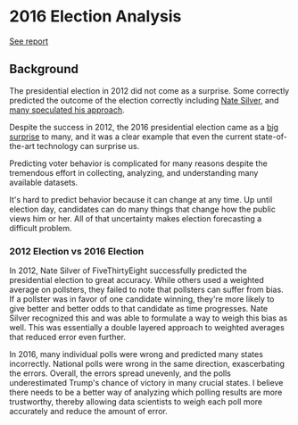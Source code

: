 # 2016 Election Analysis

[See report](/2016-election-handout.html)

## Background

The presidential election in 2012 did not come as a surprise. Some correctly predicted the outcome of the election correctly including [Nate Silver](https://en.wikipedia.org/wiki/Nate_Silver), and [many speculated his approach](https://www.theguardian.com/science/grrlscientist/2012/nov/08/nate-sliver-predict-us-election).

Despite the success in 2012, the 2016 presidential election came as a [big surprise](https://fivethirtyeight.com/features/the-polls-missed-trump-we-asked-pollsters-why/) to many, and it was a clear example that even the current state-of-the-art technology can surprise us.

Predicting voter behavior is complicated for many reasons despite the tremendous effort in collecting, analyzing, and understanding many available datasets. 

It's hard to predict behavior because it can change at any time. Up until election day, candidates can do many things that change how the public views him or her. All of that uncertainty makes election forecasting a difficult problem.

### 2012 Election vs 2016 Election

In 2012, Nate Silver of FiveThirtyEight successfully predicted the presidential election to great accuracy. While others used a weighted average on pollsters, they failed to note that pollsters can suffer from bias. If a pollster was in favor of one candidate winning, they're more likely to give better and better odds to that candidate as time progresses. Nate Silver recognized this and was able to formulate a way to weigh this bias as well. This was essentially a double layered approach to weighted averages that reduced error even further.

In 2016, many individual polls were wrong and predicted many states incorrectly. National polls were wrong in the same direction, exascerbating the errors. Overall, the errors spread unevenly, and the polls underestimated Trump's chance of victory in many crucial states. I believe there needs to be a better way of analyzing which polling results are more trustworthy, thereby allowing data scientists to weigh each poll more accurately and reduce the amount of error.
